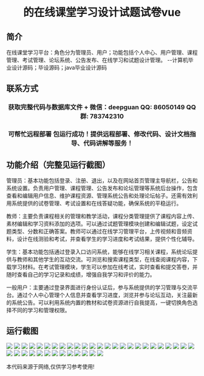 <p><h1 align="center">的在线课堂学习设计试题试卷vue</h1></p>

## 简介
在线课堂学习平台：角色分为管理员、用户；功能包括个人中心、用户管理、课程管理、考试管理、论坛系统、公告发布、在线学习和试题设计管理。    --计算机毕业设计源码；毕设源码；java毕业设计源码


## 联系方式
<p><h3 align="center">获取完整代码与数据库文件 + 微信：deepguan QQ: 86050149 QQ群: 783742310</h3></p>
<p><h3 align="center">可帮忙远程部署 包运行成功！提供远程部署、修改代码、设计文档指导、代码讲解等服务！</h3></p>

## 功能介绍（完整见运行截图）
管理员：基本功能包括登录、注册、退出，以及在网站首页管理主导航栏，公告和系统设置。负责用户管理、课程管理、公告发布和论坛管理等系统后台操作，包含查看和编辑用户信息、维护课程资源、管理系统公告和处理论坛帖子。还需有效利用系统提供的试卷管理、考试设置和在线答疑功能，确保系统的平稳运行。

教师：主要负责课程相关的管理和教学活动，课程分类管理提供了课程内容上传、素材编辑和学习资料添加的选项。可以通过试题管理模块创建和编辑试题，设定试题类型、分数和正确答案。教师可以通过在线学习管理平台，上传视频和音频资料，设计在线测验和考试，并查看学生的学习进度和考试结果，提供个性化辅导。

学生：基本功能包括通过登录入口访问系统，能够在线学习相关课程，系统论坛提供与教师和其他学生的互动交流。可浏览和搜索课程类型，在线查阅课程内容，下载学习材料。在考试管理模块，学生可以参加在线考试，实时查看和提交答卷，并随时查看自己的学习记录和成绩，增强自我学习和评价的能力。

一般用户：主要通过登录界面进行身份认证后，参与系统提供的学习管理与交流平台。通过个人中心管理个人信息并查看学习进度，浏览并参与论坛互动，关注最新的系统公告。可以利用系统内置的教材和试卷资源进行自我提高，一键切换角色选择不同的学习和管理权限。


## 运行截图
![](img/001.jpg)
![](img/002.jpg)
![](img/003.jpg)
![](img/004.jpg)
![](img/005.jpg)
![](img/006.jpg)
![](img/007.jpg)
![](img/008.jpg)
![](img/009.jpg)
![](img/010.jpg)
![](img/011.jpg)
![](img/012.jpg)
![](img/013.jpg)
![](img/014.jpg)
![](img/015.jpg)
![](img/016.jpg)
![](img/017.jpg)
![](img/018.jpg)
![](img/019.jpg)
![](img/020.jpg)
![](img/021.jpg)
![](img/022.jpg)
![](img/023.jpg)
![](img/024.jpg)
![](img/025.jpg)
![](img/026.jpg)
![](img/027.jpg)
![](img/028.jpg)
![](img/029.jpg)
![](img/030.jpg)
![](img/031.jpg)
![](img/032.jpg)
![](img/033.jpg)
![](img/034.jpg)
![](img/035.jpg)
![](img/036.jpg)
![](img/037.jpg)
![](img/038.jpg)

<p>本代码来源于网络,仅供学习参考使用!</p>
